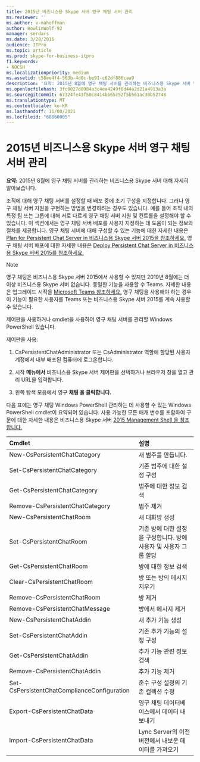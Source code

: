 ```yaml
---
title: 2015년 비즈니스용 Skype 서버 영구 채팅 서버 관리
ms.reviewer: ''
ms.author: v-mahoffman
author: HowlinWolf-92
manager: serdars
ms.date: 3/28/2016
audience: ITPro
ms.topic: article
ms.prod: skype-for-business-itpro
f1.keywords:
- NOCSH
ms.localizationpriority: medium
ms.assetid: c58ee4f4-563b-4d0c-be91-c62df886caa9
description: '요약: 2015년 8월에 영구 채팅 서버를 관리하는 비즈니스용 Skype 서버 방법을 설명하는 문서입니다.'
ms.openlocfilehash: 3fc0027d8984a3c4ea4249f0d44a2d21a4913a3a
ms.sourcegitcommit: 67324fe43f50c8414bb65c52f5b561ac30b52748
ms.translationtype: MT
ms.contentlocale: ko-KR
ms.lasthandoff: 11/08/2021
ms.locfileid: "60860005"
---
```

# <a name="manage-persistent-chat-server-in-skype-for-business-server-2015"></a>2015년 비즈니스용 Skype 서버 영구 채팅 서버 관리
 
**요약:** 2015년 8월에 영구 채팅 서버를 관리하는 비즈니스용 Skype 서버 대해 자세히 알아보습니다.
  
조직에 대해 영구 채팅 서버를 설정할 때 배포 중에 초기 구성을 지정합니다. 그러나 영구 채팅 서버 지원을 구현하는 방법을 변경하려는 경우도 있습니다. 예를 들어 조직 내의 특정 팀 또는 그룹에 대해 서로 다르게 영구 채팅 서버 지원 및 컨트롤을 설정해야 할 수 있습니다. 이 섹션에서는 영구 채팅 서버 배포를 사용자 지정하는 데 도움이 되는 정보와 절차를 제공합니다. 영구 채팅 서버에 대해 구성할 수 있는 기능에 대한 자세한 내용은 [Plan for Persistent Chat Server in 비즈니스용 Skype 서버 2015을 참조하세요.](../../plan-your-deployment/persistent-chat-server/persistent-chat-server.md) 영구 채팅 서버 배포에 대한 자세한 내용은 [Deploy Persistent Chat Server in 비즈니스용 Skype 서버 2015를 참조하세요.](../../deploy/deploy-persistent-chat-server/deploy-persistent-chat-server.md) 

> [!NOTE]
> 영구 채팅은 비즈니스용 Skype 서버 2015에서 사용할 수 있지만 2019년 8월에는 더 이상 비즈니스용 Skype 서버 없습니다. 동일한 기능을 사용할 수 Teams. 자세한 내용은 업그레이드 시작을 [Microsoft Teams 참조하세요.](/microsoftteams/upgrade-start-here) 영구 채팅을 사용해야 하는 경우 이 기능이 필요한 사용자를 Teams 또는 비즈니스용 Skype 서버 2015를 계속 사용할 수 있습니다. 
  
제어판을 사용하거나 cmdlet을 사용하여 영구 채팅 서버를 관리할 Windows PowerShell 있습니다. 
  
제어판을 사용:
  
1. CsPersistentChatAdministrator 또는 CsAdministrator 역할에 할당된 사용자 계정에서 내부 배포된 컴퓨터에 로그온합니다.
    
2. 시작 **메뉴에서** 비즈니스용 Skype 서버 제어판을 선택하거나 브라우저 창을 열고 관리 URL을 입력합니다.
    
3. 왼쪽 탐색 모음에서 영구 **채팅 을 클릭합니다.**
    
다음 표에는 영구 채팅 Windows PowerShell 관리하는 데 사용할 수 있는 Windows PowerShell cmdlet이 요약되어 있습니다. 사용 가능한 모든 매개 변수를 포함하여 구문에 대한 자세한 내용은 비즈니스용 Skype 서버 [2015 Management Shell 을 참조합니다.](../management-shell.md)
  

|**Cmdlet**|**설명**|
|:-----|:-----|
|New-CsPersistentChatCategory  <br/> |새 범주를 만듭니다.  <br/> |
|Set-CsPersistentChatCategory  <br/> |기존 범주에 대한 설정 구성  <br/> |
|Get-CsPersistentChatCategory  <br/> |범주에 대한 정보 검색  <br/> |
|Remove-CsPersistentChatCategory  <br/> |범주 제거  <br/> |
|New-CsPersistentChatRoom  <br/> |새 대화방 생성  <br/> |
|Set-CsPersistentChatRoom  <br/> |기존 방에 대한 설정을 구성합니다. 방에 사용자 및 사용자 그룹 할당  <br/> |
|Get-CsPersistentChatRoom  <br/> |방에 대한 정보 검색  <br/> |
|Clear-CsPersistentChatRoom  <br/> |방 또는 방의 메시지 지우기  <br/> |
|Remove-CsPersistentChatRoom  <br/> |방 제거  <br/> |
|Remove-CsPersistentChatMessage  <br/> |방에서 메시지 제거  <br/> |
|New-CsPersistentChatAddin  <br/> |새 추가 기능 생성  <br/> |
|Set-CsPersistentChatAddin  <br/> |기존 추가 기능의 설정 구성  <br/> |
|Get-CsPersistentChatAddin  <br/> |추가 기능 관련 정보 검색  <br/> |
|Remove-CsPersistentChatAddin  <br/> |추가 기능 제거  <br/> |
|Set-CsPersistentChatComplianceConfiguration  <br/> |준수 구성 설정의 기존 컬렉션 수정  <br/> |
|Export-CsPersistentChatData  <br/> |영구 채팅 데이터베이스에서 데이터 내보내기  <br/> |
|Import-CsPersistentChatData  <br/> |Lync Server의 이전 버전에서 내보운 데이터를 가져오기  <br/> |
   

